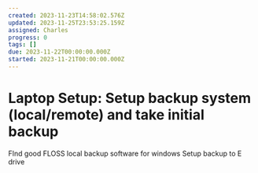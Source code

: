 ```yaml
---
created: 2023-11-23T14:58:02.576Z
updated: 2023-11-25T23:53:25.159Z
assigned: Charles
progress: 0
tags: []
due: 2023-11-22T00:00:00.000Z
started: 2023-11-21T00:00:00.000Z
---
```


# Laptop Setup: Setup backup system (local/remote) and take initial backup

FInd good FLOSS local backup software for windows
Setup backup to E drive
